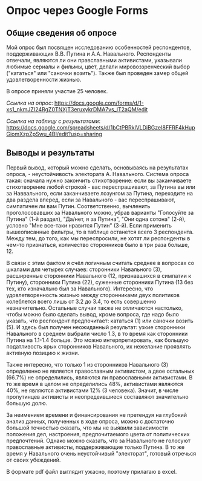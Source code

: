# Опрос через Google Forms
## Общие сведения об опросе
Мой опрос был посвящен исследованию особенностей респондентов, поддерживающих В.В. Путина и А.А. Навального. Респонденты отвечали, являются ли они правславными активистами, указывали любимые сериалы и фильмы, цвет, делали мировоззренческий выбор ("кататься" или "саночки возить"). Также был проведен замер общей удовлетворенности жизнью. 

В опросе приняли участие 25 человек.

*Ссылка на опрос*: https://docs.google.com/forms/d/1-xs1_nkmJZI24RgZ0TNXjT3eruxykrDMA7vs_lT2aQM/edit 

*Ссылка на таблицу с результатами*: https://docs.google.com/spreadsheets/d/1bCtPBRklVLDiBGzeI8FFRF4kHupGiomXzpZpSwu_4BI/edit?usp=sharing
## Выводы и результаты
Первый вывод, который можно сделать, основываясь на результатах опроса, - неустойчивость электората А. Навального. Система опроса такая: сначала нужно закончить стихотворение: если вы заканчиваете стихотворение любой строкой - вас переспрашивают, за Путина вы или за Наввального, если заканчиваете лозунгом за Путина, переходите на два раздела вперед, если за Навального - вас переспрашивают, симпатичен ли вам Путин. Соответственно, вычленить проголосовавших за Навального можно, убрав варианты "Голосуйте за Путина" (1-й раздел), "Да/нет, я за Путина", "Они одна сотона" (2-й), условно "Мне все-таки нравится Путин" (3-й). Если применить вышеописанные фильтры, то в таблице останется всего 3 респондента. Между тем, до того, как мы переспросили, не хотят ли респонденты в чем-то признаться, количество сторонников было в три раза больше, 12.

В связи с этим фактом я счёл логичным считать среднее в вопросах со шкалами для четырех случаев: сторонники Навального (3), расширенные сторонники Навального (12, признавшихся в симпатии к Путину), сторонники Путина (22), суженные сторонники Путина (13 без тех, кто изначально был за Навального). Интересно, что удовлетворенность жизнью между сторонниками двух политиков колеблется всего лишь от 3.2 до 3.4, то есть совершенно незначительно. Остальные случаи также не отличаются настолько, чтобы можно было сделать вывод, кроме вопроса, где надо было указать, что респондент предпочитает: кататься (1) или саночки возить (5). И здесь был получен неожиданный результат: узкие сторонники Навального в среднем выбрали число 1.3, в то время как сторонники Путина на 1.1-1.4 больше. Это можно интерпретировать, как большую податливость ярых сторонников Навального, их нежелание проявлять активную позицию к жизни.

Также интересно, что только 1 из сторонников Навального (3) определенно не является православным активистом, а двое остальных (66.7%) не определились, являются ли православными активистами. В то же время в целом не определились 48%, активистами являются 40%, не являются активистами 12% (3 человека). Значит, в числе пропутинцев активисты и неопредеившиеся составляют значительно большую долю.

За неимением времени и финансирования не претендуя на глубокий анализ данных, полученных в ходе опроса, можно с достаточно большой точностью сказать, что мы не выявили зависимости положения дел, настроения, предпочитаемого цвета от политических предпочтений. Однако можно сказать, что за Навального не голосуют православные активисты, поддерживающие только Путина. В то же время у Навального очень неустойчивый "электорат", готовый отречься от своих убеждений.

В формате pdf файл выглядит ужасно, поэтому прилагаю в excel.
